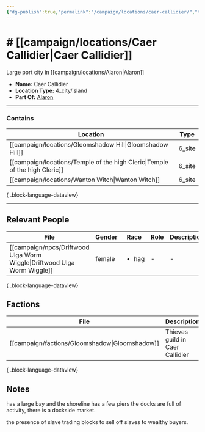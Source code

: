 ```yaml
---
{"dg-publish":true,"permalink":"/campaign/locations/caer-callidier/","tags":["location"],"noteIcon":"","created":"2025-10-26T09:22:15.344-07:00","updated":"2025-10-28T07:50:56.184-07:00"}
---
```


# # [[campaign/locations/Caer Callidier\|Caer Callidier]]
Large port city in [[campaign/locations/Alaron\|Alaron]]
<p><span><ul>
<li dir="auto"><strong>Name:</strong> Caer Callidier</li>
<li dir="auto"><strong>Location Type:</strong> 4_city/island</li>
<li dir="auto"><strong>Part Of:</strong> <a data-tooltip-position="top" aria-label="campaign/locations/Alaron.md" data-href="campaign/locations/Alaron.md" href="campaign/locations/Alaron.md" class="internal-link" target="_blank" rel="noopener nofollow">Alaron</a></li>
</ul></span></p>

---

### Contains
| Location                                                                       | Type   |
| ------------------------------------------------------------------------------ | ------ |
| [[campaign/locations/Gloomshadow Hill\|Gloomshadow Hill]]                   | 6_site |
| [[campaign/locations/Temple of the high Cleric\|Temple of the high Cleric]] | 6_site |
| [[campaign/locations/Wanton Witch\|Wanton Witch]]                           | 6_site |

{ .block-language-dataview}

---

## Relevant People
| File                                                                        | Gender | Race                  | Role | Description |
| --------------------------------------------------------------------------- | ------ | --------------------- | ---- | ----------- |
| [[campaign/npcs/Driftwood Ulga Worm Wiggle\|Driftwood Ulga Worm Wiggle]] | female | <ul><li>hag</li></ul> | \-   | \-          |

{ .block-language-dataview}

## Factions
| File                                              | Description                     |
| ------------------------------------------------- | ------------------------------- |
| [[campaign/factions/Gloomshadow\|Gloomshadow]] | Thieves guild in Caer Callidier |

{ .block-language-dataview}
## Notes
has a large bay and the shoreline has a few piers
the docks are full of activity, there is a dockside market. 

the presence of slave trading blocks to sell off slaves to wealthy buyers. 